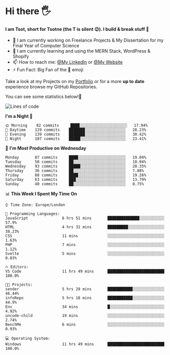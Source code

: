 # Hi there :raised_hand_with_fingers_splayed:
#### I am Tsot, short for Tsotne (the T is silent :wink:). I build & break stuff :space_invader:
- :telescope: I am currently working on Freelance Projects & My Dissertation for my Final Year of Computer Science
- :seedling: I am currently learning and using the MERN Stack, WordPress & Shopify
- :mailbox: How to reach me: [@My LinkedIn](https://www.linkedin.com/in/tsotne-gvadzabia/) or [@My Website](https://tsotnegvadzabia.me/contact)
- :zap: Fun Fact: Big Fan of the :space_invader: emoji

Take a look at my Projects on my [Portfolio](https://tsotnegvadzabia.me/) or for a more **up to date** experience browse my GitHub Repositories.

You can see some statistics below!:space_invader:
<!--START_SECTION:waka-->
![Lines of code](https://img.shields.io/badge/From%20Hello%20World%20I%27ve%20Written-3.5%20million%20lines%20of%20code-blue)

**I'm a Night 🦉** 

```text
🌞 Morning    82 commits     ████░░░░░░░░░░░░░░░░░░░░░   17.94% 
🌆 Daytime    129 commits    ███████░░░░░░░░░░░░░░░░░░   28.23% 
🌃 Evening    139 commits    ███████░░░░░░░░░░░░░░░░░░   30.42% 
🌙 Night      107 commits    █████░░░░░░░░░░░░░░░░░░░░   23.41%

```
📅 **I'm Most Productive on Wednesday** 

```text
Monday       87 commits     ████░░░░░░░░░░░░░░░░░░░░░   19.04% 
Tuesday      50 commits     ██░░░░░░░░░░░░░░░░░░░░░░░   10.94% 
Wednesday    93 commits     █████░░░░░░░░░░░░░░░░░░░░   20.35% 
Thursday     36 commits     ██░░░░░░░░░░░░░░░░░░░░░░░   7.88% 
Friday       88 commits     ████░░░░░░░░░░░░░░░░░░░░░   19.26% 
Saturday     63 commits     ███░░░░░░░░░░░░░░░░░░░░░░   13.79% 
Sunday       40 commits     ██░░░░░░░░░░░░░░░░░░░░░░░   8.75%

```


📊 **This Week I Spent My Time On** 

```text
⌚︎ Time Zone: Europe/London

💬 Programming Languages: 
JavaScript               6 hrs 51 mins       ██████████████░░░░░░░░░░░   57.9% 
HTML                     4 hrs 31 mins       █████████░░░░░░░░░░░░░░░░   38.23% 
CSS                      11 mins             ░░░░░░░░░░░░░░░░░░░░░░░░░   1.63% 
PHP                      7 mins              ░░░░░░░░░░░░░░░░░░░░░░░░░   1.12% 
Svelte                   5 mins              ░░░░░░░░░░░░░░░░░░░░░░░░░   0.83%

🔥 Editors: 
VS Code                  11 hrs 49 mins      █████████████████████████   100.0%

🐱‍💻 Projects: 
sender                   5 hrs 29 mins       ███████████░░░░░░░░░░░░░░   46.44% 
infoRepo                 5 hrs 18 mins       ███████████░░░░░░░░░░░░░░   44.9% 
Env                      34 mins             █░░░░░░░░░░░░░░░░░░░░░░░░   4.92% 
uncode-child             19 mins             ░░░░░░░░░░░░░░░░░░░░░░░░░   2.74% 
BenchMe                  6 mins              ░░░░░░░░░░░░░░░░░░░░░░░░░   0.93%

💻 Operating System: 
Windows                  11 hrs 49 mins      █████████████████████████   100.0%

```


<!--END_SECTION:waka-->
